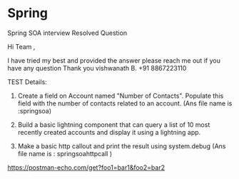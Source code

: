 # Spring
Spring SOA interview Resolved  Question 


Hi Team ,

I have tried my best and provided the answer please reach me out if you have any question 
Thank you 
vishwanath B.
+91 8867223110

TEST Details:

 1. Create a field on Account named "Number of Contacts". Populate this field with the number of contacts related to an account. (Ans file name is :springsoa)

 2. Build a basic lightning component that can query a list of 10 most recently created accounts and display it using a lightning app. 

 3. Make a basic http callout and print the result using system.debug (Ans file name is : springsoahttpcall )

https://postman-echo.com/get?foo1=bar1&foo2=bar2
